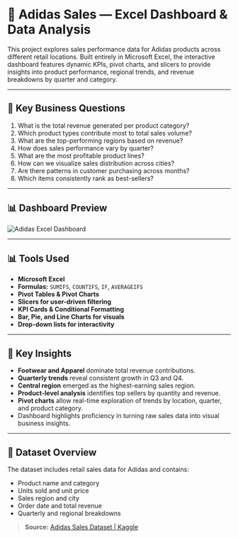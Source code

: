 # 👟 Adidas Sales — Excel Dashboard & Data Analysis

This project explores sales performance data for Adidas products across different retail locations. Built entirely in Microsoft Excel, the interactive dashboard features dynamic KPIs, pivot charts, and slicers to provide insights into product performance, regional trends, and revenue breakdowns by quarter and category.

---

## 🧠 Key Business Questions

1. What is the total revenue generated per product category?  
2. Which product types contribute most to total sales volume?  
3. What are the top-performing regions based on revenue?  
4. How does sales performance vary by quarter?  
5. What are the most profitable product lines?  
6. How can we visualize sales distribution across cities?  
7. Are there patterns in customer purchasing across months?  
8. Which items consistently rank as best-sellers?  

---

## 📊 Dashboard Preview

![Adidas Excel Dashboard](images/adidas-dashboard.png)

---

## 📊 Tools Used

- **Microsoft Excel**  
- **Formulas:** `SUMIFS`, `COUNTIFS`, `IF`, `AVERAGEIFS`  
- **Pivot Tables & Pivot Charts**  
- **Slicers for user-driven filtering**  
- **KPI Cards & Conditional Formatting**  
- **Bar, Pie, and Line Charts for visuals**  
- **Drop-down lists for interactivity**  

---

## 📌 Key Insights

- **Footwear and Apparel** dominate total revenue contributions.  
- **Quarterly trends** reveal consistent growth in Q3 and Q4.  
- **Central region** emerged as the highest-earning sales region.  
- **Product-level analysis** identifies top sellers by quantity and revenue.  
- **Pivot charts** allow real-time exploration of trends by location, quarter, and product category.  
- Dashboard highlights proficiency in turning raw sales data into visual business insights.  

---

## 📂 Dataset Overview

The dataset includes retail sales data for Adidas and contains:

- Product name and category  
- Units sold and unit price  
- Sales region and city  
- Order date and total revenue  
- Quarterly and regional breakdowns  

> **Source:** [Adidas Sales Dataset | Kaggle](https://www.kaggle.com/datasets)



